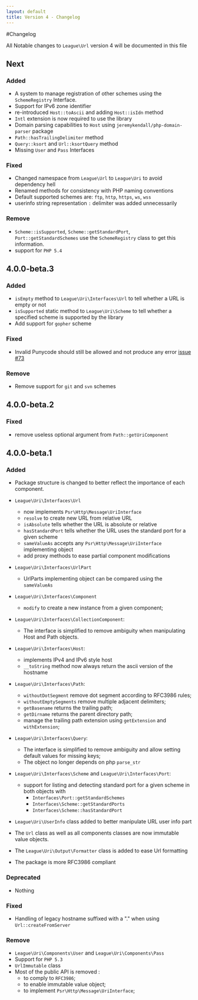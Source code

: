 ```yaml
---
layout: default
title: Version 4 - Changelog
---
```


#Changelog

All Notable changes to `League\Url` version 4 will be documented in this file

## Next

### Added

- A system to manage registration of other schemes using the `SchemeRegistry` Interface.
- Support for IPv6 zone identifier
- re-introduced `Host::toAscii` and adding `Host::isIdn` method
- `Intl` extension is now required to use the library
- Domain parsing capabilities to `Host` using `jeremykendall/php-domain-parser` package
- `Path::hasTrailingDelimiter` method
- `Query::ksort` and `Url::ksortQuery` method
- Missing `User` and `Pass` Interfaces

### Fixed

- Changed namespace from `League\Url` to `League\Uri` to avoid dependency hell
- Renamed methods for consistency with PHP naming conventions
- Default supported schemes are: `ftp`, `http`, `https`, `ws`, `wss`
- userinfo string representation `:` delimiter was added unnecessarily

### Remove

- `Scheme::isSupported`, `Scheme::getStandardPort`, `Port::getStandardSchemes` use the `SchemeRegistry` class to get this information.
- support for `PHP 5.4`

## 4.0.0-beta.3

### Added

- `isEmpty` method to `League\Uri\Interfaces\Url` to tell whether a URL is empty or not
- `isSupported` static method to `League\Uri\Scheme` to tell whether a specified scheme is supported by the library
- Add support for `gopher` scheme

### Fixed

- Invalid Punycode should still be allowed and not produce any error [issue #73](https://github.com/thephpleague/url/issues/73)

### Remove

 - Remove support for `git` and `svn` schemes

## 4.0.0-beta.2

### Fixed
- remove useless optional argument from `Path::getUriComponent`

## 4.0.0-beta.1

### Added

- Package structure is changed to better reflect the importance of each component.

- `League\Uri\Interfaces\Url`
    -  now implements `Psr\Http\Message\UriInterface`
    - `resolve` to create new URL from relative URL
    - `isAbsolute` tells whether the URL is absolute or relative
    - `hasStandardPort`  tells whether the URL uses the standard port for a given scheme
    - `sameValueAs` accepts any `Psr\Http\Message\UriInterface` implementing object
    - add proxy methods to ease partial component modifications

- `League\Uri\Interfaces\UrlPart`
    -  UrlParts implementing object can be compared using the `sameValueAs`

- `League\Uri\Interfaces\Component`
    - `modify` to create a new instance from a given component;

- `League\Uri\Interfaces\CollectionComponent`:
    - The interface is simplified to remove ambiguity when manipulating Host and Path objects.

- `League\Uri\Interfaces\Host`:
    - implements IPv4 and IPv6 style host
    - `__toString` method now always return the ascii version of the hostname

- `League\Uri\Interfaces\Path`:
    - `withoutDotSegment` remove dot segment according to RFC3986 rules;
    - `withoutEmptySegments` remove multiple adjacent delimiters;
    - `getBasename` returns the trailing path;
    - `getDirname` returns the parent directory path;
    - manage the trailing path extension using `getExtension` and `withExtension`;

- `League\Uri\Interfaces\Query`:
    - The interface is simplified to remove ambiguity and allow setting default values for missing keys;
    - The object no longer depends on php `parse_str`

- `League\Uri\Interfaces\Scheme` and `League\Uri\Interfaces\Port`:
    - support for listing and detecting standard port for a given scheme in both objects with
        - `Interfaces\Port::getStandardSchemes`
        - `Interfaces\Scheme::getStandardPorts`
        - `Interfaces\Scheme::hasStandardPort`

- `League\Uri\UserInfo` class added to better manipulate URL user info part

- The `Url` class as well as all components classes are now immutable value objects.
- The `League\Uri\Output\Formatter` class is added to ease Url formatting
- The package is more RFC3986 compliant

### Deprecated
- Nothing

### Fixed
- Handling of legacy hostname suffixed with a "." when using `Url::createFromServer`

### Remove
- `League\Uri\Components\User` and `League\Uri\Components\Pass`
- Support for `PHP 5.3`
- `UrlImmutable` class
- Most of the public API is removed :
    - to comply to `RFC3986`;
    - to enable immutable value object;
    - to implement `Psr\Http\Message\UriInterface`;